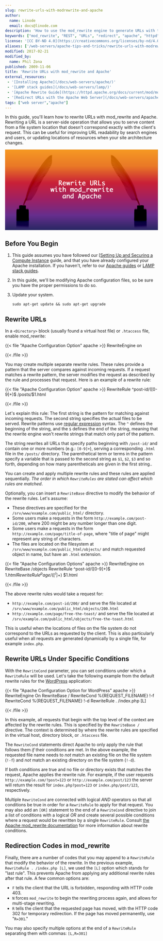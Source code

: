 ```yaml
---
slug: rewrite-urls-with-modrewrite-and-apache
author:
  name: Linode
  email: docs@linode.com
description: 'How to use the mod_rewrite engine to generate URLs with the Apache HTTP server.'
keywords: ["mod_rewrite", "REST", "URLs", "redirect", "apache", "httpd"]
license: '[CC BY-ND 4.0](https://creativecommons.org/licenses/by-nd/4.0)'
aliases: ['/web-servers/apache-tips-and-tricks/rewrite-urls-with-modrewrite-and-apache/','/web-servers/apache/configuration/rewriting-urls/','/websites/apache-tips-and-tricks/rewrite-urls-with-modrewrite-and-apache/']
modified: 2017-02-21
modified_by:
  name: Phil Zona
published: 2009-11-06
title: 'Rewrite URLs with mod_rewrite and Apache'
external_resources:
 - '[Installing Apache](/docs/web-servers/apache/)'
 - '[LAMP stack guides](/docs/web-servers/lamp/)'
 - '[Apache Rewrite Guide](https://httpd.apache.org/docs/current/mod/mod_rewrite.html)'
 - '[Redirect URLs with the Apache Web Server](/docs/web-servers/apache-tips-and-tricks/redirect-urls-with-the-apache-web-server/)'
tags: ["web server","apache"]
---
```


In this guide, you'll learn how to rewrite URLs with mod_rewrite and Apache. Rewriting a URL is a server-side operation that allows you to serve content from a file system location that doesn't correspond exactly with the client's request. This can be useful for improving URL readability by search engines and users, or updating locations of resources when your site architecture changes.

![Rewrite URLs with mod_rewrite and Apache](rewrite-urls-with-modrewrite-and-apache.png "Rewrite URLs with mod_rewrite and Apache")

## Before You Begin

1.  This guide assumes you have followed our [[Setting Up and Securing a Compute Instance](/docs/guides/set-up-and-secure/) guide, and that you have already configured your Apache installation. If you haven't, refer to our [Apache guides](/docs/web-servers/apache/) or [LAMP stack guides](/docs/web-servers/lamp/).

2.  In this guide, we'll be modifying Apache configuration files, so be sure you have the proper permissions to do so.

3.  Update your system.

        sudo apt-get update && sudo apt-get upgrade

## Rewrite URLs

In a `<Directory>` block (usually found a virtual host file) or `.htaccess` file, enable mod_rewrite:

{{< file "Apache Configuration Option" apache >}}
RewriteEngine on

{{< /file >}}


You may create multiple separate rewrite rules. These rules provide a pattern that the server compares against incoming requests. If a request matches a rewrite pattern, the server modifies the request as described by the rule and processes that request. Here is an example of a rewrite rule:

{{< file "Apache Configuration Option" apache >}}
RewriteRule ^post-id/([0-9]+)$ /posts/$1.html

{{< /file >}}


Let's explain this rule: The first string is the pattern for matching against incoming requests. The second string specifies the actual files to be served. Rewrite patterns use [regular expression](https://en.wikipedia.org/wiki/Regular_expression) syntax. The `^` defines the beginning of the string, and the `$` defines the end of the string, meaning that the rewrite engine won't rewrite strings that  match only part of the pattern.

The string rewrites all URLs that specify paths beginning with `/post-id/` and contain one or more numbers (e.g.: `[0-9]+`), serving a corresponding `.html` file in the `/posts/` directory. The parenthetical term or terms in the pattern specify a variable that is passed to the second string as `$1`, `$2`, `$3` and so forth, depending on how many parentheticals are given in the first string..

You can create and apply multiple rewrite rules and these rules are applied sequentially. *The order in which `RewriteRules` are stated can affect which rules are matched*.

Optionally, you can insert a `RewriteBase` directive to modify the behavior of the rewrite rules. Let's assume:

-   These directives are specified for the `/srv/www/example.com/public_html/` directory.
-   Some users make a requests in the form `http://example.com/post-id/200`, where 200 might be any number longer than one digit.
-   Some users make a requests in the form `http://example.com/page/title-of-page`, where "title of page" might represent any string of characters.
-   The files are located on the filesystem at `/srv/www/example.com/public_html/objects/` and match requested object in name, but have an `.html` extension.

{{< file "Apache Configuration Options" apache >}}
RewriteEngine on
RewriteBase /objects
RewriteRule ^post-id/([0-9]+)$ $1.html
RewriteRule ^page/([^/]+)$ $1.html

{{< /file >}}


The above rewrite rules would take a request for:

-   `http://example.com/post-id/200/` and serve the file located at `/srv/www/example.com/public_html/objects/200.html`
-   `http://example.com/page/free-the-toast/` and serve the file located at `/srv/example.com/public_html/objects/free-the-toast.html`

This is useful when the locations of files on the file system do not correspond to the URLs as requested by the client. This is also particularly useful when all requests are generated dynamically by a single file, for example `index.php`.

## Rewrite URLs Under Specific Conditions

With the `RewriteCond` parameter, you can set conditions under which a `RewriteRule` will be used. Let's take the following example from the default rewrite rules for the [WordPress](/docs/websites/cms/how-to-install-and-configure-wordpress/) application:

{{< file "Apache Configuration Option for WordPress" apache >}}
RewriteEngine On
RewriteBase /
RewriteCond %{REQUEST_FILENAME} !-f
RewriteCond %{REQUEST_FILENAME} !-d
RewriteRule . /index.php [L]

{{< /file >}}


In this example, all requests that begin with the top level of the context are affected by the rewrite rules. This is specified by the `RewriteBase /` directive. The context is determined by where the rewrite rules are specified in the virtual host, directory block, or `.htaccess` file.

The `RewriteCond` statements direct Apache to only apply the rule that follows them *if* their conditions are met. In the above example, the requested file name needs to *not* match an existing file on the file system (`!-f`) and *not* match an existing directory on the file system (`!-d`).

If both conditions are true and no file or directory exists that matches the request, Apache applies the rewrite rule. For example, if the user requests `http://example.com/?post=123` or `http://example.com/post/123` the server will return the result for `index.php?post=123` or `index.php/post/123`, respectively.

Multiple `RewriteCond` are connected with logical *AND* operators so that all conditions be true in order for a `RewriteRule` to apply for that request. You may also add an `[OR]` statement to the end of a `RewriteCond` directive to join a list of conditions with a logical *OR* and create several possible conditions where a request would be rewritten by a single `RewriteRule`. Consult [the Apache mod_rewrite documentation](https://httpd.apache.org/docs/current/mod/mod_rewrite.html) for more information about rewrite conditions.

## Redirection Codes in mod_rewrite

Finally, there are a number of codes that you may append to a `RewriteRule` that modify the behavior of the rewrite. In the previous example, `RewriteRule . /index.php [L]`, we used the `[L]` option which stands for "last rule". This prevents Apache from applying any additional rewrite rules after that rule. A few common options are:

-   `F` tells the client that the URL is forbidden, responding with HTTP code 403.
-   `N` forces `mod_rewrite` to begin the rewriting process again, and allows for multi-stage rewriting.
-   `R` tells the client that the requested page has moved, with the HTTP code 302 for temporary redirection. If the page has moved permanently, use "`R=301`."

You may also specify multiple options at the end of a `RewriteRule` separating them with commas: `[L,R=301]`

